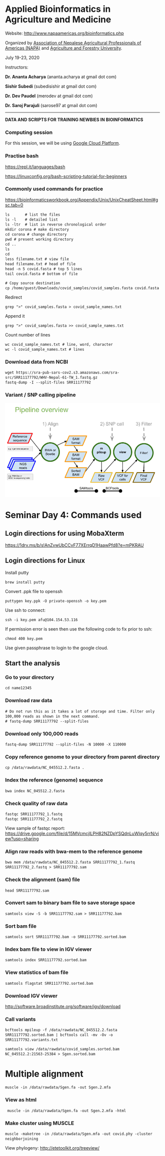 # Applied Bioinformatics in Agriculture and Medicine

Website: http://www.napaamericas.org/bioinformatics.php

Organized by [Association of Nepalese Agricultural Professionals of Americas (NAPA)](http://www.napaamericas.org) and [Agriculture and Forestry University](http://afu.edu.np/).

July 19-23, 2020

Instructors: 

**Dr. Ananta Acharya** (ananta.acharya at gmail dot com)

**Sishir Subedi** (subedisishir at gmail dot com)

**Dr. Dev Paudel** (merodev at gmail dot com)

**Dr. Saroj Parajuli** (sarose97 at gmail dot com)

____
**DATA AND SCRIPTS FOR TRAINING NEWBIES IN BIOINFORMATICS**

### Computing session
For this session, we will be using [Google Cloud Platform](https://cloud.google.com/).

### Practise bash
https://repl.it/languages/bash

https://linuxconfig.org/bash-scripting-tutorial-for-beginners

### Commonly used commands for practice
https://bioinformaticsworkbook.org/Appendix/Unix/UnixCheatSheet.html#gsc.tab=0

```
ls       # list the files
ls -l    # detailed list
ls -ltr  # list in reverse chronological order
mkdir corona # make directory
cd corona # change directory
pwd # present working directory
cd ..
ls
cd
less filename.txt # view file
head filename.txt # head of file
head -n 5 covid.fasta # top 5 lines
tail covid.fasta # bottom of file
```

```
# Copy source destination
cp /home/guest/Downloads/covid_samples/covid_samples.fasta covid.fasta
```

Redirect
```
grep ">" covid_samples.fasta > covid_sample_names.txt
```
Append it

```
grep ">" covid_samples.fasta >> covid_sample_names.txt
```
Count number of lines

```
wc covid_sample_names.txt # line, word, character
wc -l covid_sample_names.txt # lines
```

### Download data from NCBI

```
wget https://sra-pub-sars-cov2.s3.amazonaws.com/sra-src/SRR11177792/WHV-Nepal-61-TW_1.fastq.gz
fastq-dump -I --split-files SRR11177792
```
### Variant / SNP calling pipeline
![SNP calling pipeline](https://github.com/dpaudel/NepalBioinformatics/blob/master/snp_calling_pipeline.PNG?raw=true)

# Seminar Day 4: Commands used

## Login directions for using MobaXterm
https://1drv.ms/b/s!AnZvwUbCCvF77XErrqD1HaawPfd8?e=mPKRAU

## Login directions for Linux

Install putty

```
brew install putty
```
Convert .ppk file to openssh

```
puttygen key.ppk -O private-openssh -o key.pem
```
Use ssh to connect:

```
ssh -i key.pem afu@104.154.53.116
```
If permission error is seen then use the following code to fix prior to ssh:

```
chmod 400 key.pem
```

Use given passphrase to login to the google cloud.

## Start the analysis

### Go to your directory

```
cd name12345
```

### Download raw data

```
# Do not run this as it takes a lot of storage and time. Filter only 100,000 reads as shown in the next command.
# fastq-dump SRR11177792 --split-files
```
### Download only 100,000 reads

```
fastq-dump SRR11177792 --split-files -N 10000 -X 110000
```
### Copy reference genome to your directory from parent directory

```
cp /data/rawdata/NC_045512.2.fasta .
```
### Index the reference (genome) sequence

```
bwa index NC_045512.2.fasta
```
### Check quality of raw data

```
fastqc SRR11177792_1.fastq
fastqc SRR11177792_2.fastq 
```
View sample of fastqc report: https://drive.google.com/file/d/15MVcmcjlLPH82NZDpYSQdnLuWIqy5rrN/view?usp=sharing

### Align raw reads with bwa-mem to the reference genome

```
bwa mem /data/rawdata/NC_045512.2.fasta SRR11177792_1.fastq SRR11177792_2.fastq > SRR11177792.sam
```

### Check the alignment (sam) file

```
head SRR11177792.sam
```
### Convert sam to binary bam file to save storage space

```
samtools view -S -b SRR11177792.sam > SRR11177792.bam
```

### Sort bam file
```
samtools sort SRR11177792.bam -o SRR11177792.sorted.bam
```
### Index bam file to view in IGV viewer

```
samtools index SRR11177792.sorted.bam
```
### View statistics of bam file

```
samtools flagstat SRR11177792.sorted.bam
```

### Download IGV viewer

http://software.broadinstitute.org/software/igv/download

### Call variants

```
bcftools mpileup -f /data/rawdata/NC_045512.2.fasta SRR11177792.sorted.bam | bcftools call -mv -Ov -o SRR11177792.variants.txt
```

```
samtools view /data/rawdata/covid_samples.sorted.bam NC_045512.2:21563-25384 > Sgen.sorted.bam
```

# Multiple alignment

```
muscle -in /data/rawdata/Sgen.fa -out Sgen.2.mfa
```
### View as html

```
 muscle -in /data/rawdata/Sgen.fa -out Sgen.2.mfa -html
 ```
 ### Make cluster using MUSCLE
 
 ```
 muscle -maketree -in /data/rawdata/Sgen.mfa -out covid.phy -cluster neighborjoining
 ```
 
 View phylogeny: http://etetoolkit.org/treeview/
 
